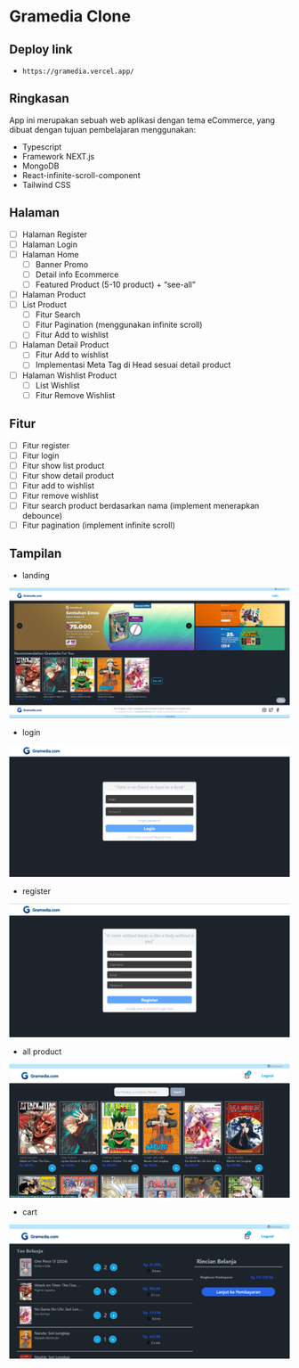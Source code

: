# Gramedia Clone

## Deploy link

- `https://gramedia.vercel.app/`

## Ringkasan

App ini merupakan sebuah web aplikasi dengan tema eCommerce, yang dibuat dengan tujuan pembelajaran menggunakan:

- Typescript
- Framework NEXT.js
- MongoDB
- React-infinite-scroll-component
- Tailwind CSS

## Halaman

- [ ] Halaman Register
- [ ] Halaman Login
- [ ] Halaman Home
  - [ ] Banner Promo
  - [ ] Detail info Ecommerce
  - [ ] Featured Product (5-10 product) + “see-all”
- [ ] Halaman Product
- [ ] List Product
  - [ ] Fitur Search
  - [ ] Fitur Pagination (menggunakan infinite scroll)
  - [ ] Fitur Add to wishlist
- [ ] Halaman Detail Product
  - [ ] Fitur Add to wishlist
  - [ ] Implementasi Meta Tag di Head sesuai detail product
- [ ] Halaman Wishlist Product
  - [ ] List Wishlist
  - [ ] Fitur Remove Wishlist

## Fitur

- [ ] Fitur register
- [ ] Fitur login
- [ ] Fitur show list product
- [ ] Fitur show detail product
- [ ] Fitur add to wishlist
- [ ] Fitur remove wishlist
- [ ] Fitur search product berdasarkan nama (implement menerapkan debounce)
- [ ] Fitur pagination (implement infinite scroll)

## Tampilan

- landing

![Open in Visual Studio Code](/assets/landing.png)

- login

![Open in Visual Studio Code](/assets/login.png)

- register

![Open in Visual Studio Code](/assets/register.png)

- all product

![Open in Visual Studio Code](/assets/allproduct.png)

- cart

![Open in Visual Studio Code](/assets/cart.png)